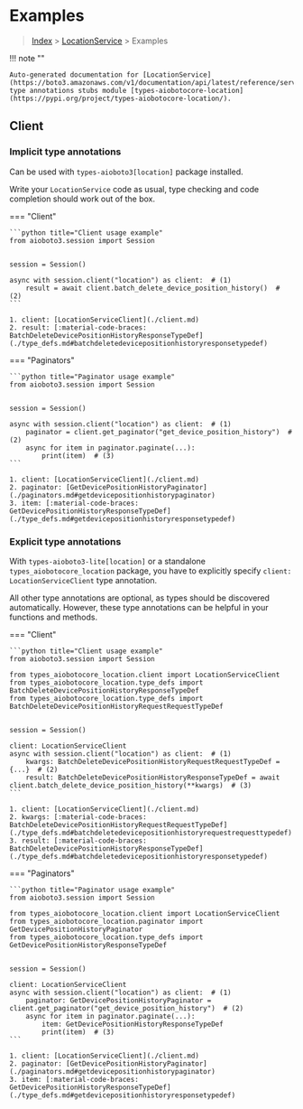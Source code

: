 # Examples

> [Index](../README.md) > [LocationService](./README.md) > Examples

!!! note ""

    Auto-generated documentation for [LocationService](https://boto3.amazonaws.com/v1/documentation/api/latest/reference/services/location.html#LocationService)
    type annotations stubs module [types-aiobotocore-location](https://pypi.org/project/types-aiobotocore-location/).

## Client

### Implicit type annotations

Can be used with `types-aioboto3[location]` package installed.

Write your `LocationService` code as usual,
type checking and code completion should work out of the box.



=== "Client"

    ```python title="Client usage example"
    from aioboto3.session import Session


    session = Session()

    async with session.client("location") as client:  # (1)
        result = await client.batch_delete_device_position_history()  # (2)
    ```

    1. client: [LocationServiceClient](./client.md)
    2. result: [:material-code-braces: BatchDeleteDevicePositionHistoryResponseTypeDef](./type_defs.md#batchdeletedevicepositionhistoryresponsetypedef) 



=== "Paginators"

    ```python title="Paginator usage example"
    from aioboto3.session import Session


    session = Session()

    async with session.client("location") as client:  # (1)
        paginator = client.get_paginator("get_device_position_history")  # (2)
        async for item in paginator.paginate(...):
            print(item)  # (3)
    ```

    1. client: [LocationServiceClient](./client.md)
    2. paginator: [GetDevicePositionHistoryPaginator](./paginators.md#getdevicepositionhistorypaginator)
    3. item: [:material-code-braces: GetDevicePositionHistoryResponseTypeDef](./type_defs.md#getdevicepositionhistoryresponsetypedef) 




### Explicit type annotations

With `types-aioboto3-lite[location]`
or a standalone `types_aiobotocore_location` package, you have to explicitly specify
`client: LocationServiceClient` type annotation.

All other type annotations are optional, as types should be discovered automatically.
However, these type annotations can be helpful in your functions and methods.


=== "Client"

    ```python title="Client usage example"
    from aioboto3.session import Session

    from types_aiobotocore_location.client import LocationServiceClient
    from types_aiobotocore_location.type_defs import BatchDeleteDevicePositionHistoryResponseTypeDef
    from types_aiobotocore_location.type_defs import BatchDeleteDevicePositionHistoryRequestRequestTypeDef


    session = Session()

    client: LocationServiceClient
    async with session.client("location") as client:  # (1)
        kwargs: BatchDeleteDevicePositionHistoryRequestRequestTypeDef = {...}  # (2)
        result: BatchDeleteDevicePositionHistoryResponseTypeDef = await client.batch_delete_device_position_history(**kwargs)  # (3)
    ```

    1. client: [LocationServiceClient](./client.md)
    2. kwargs: [:material-code-braces: BatchDeleteDevicePositionHistoryRequestRequestTypeDef](./type_defs.md#batchdeletedevicepositionhistoryrequestrequesttypedef) 
    3. result: [:material-code-braces: BatchDeleteDevicePositionHistoryResponseTypeDef](./type_defs.md#batchdeletedevicepositionhistoryresponsetypedef) 



=== "Paginators"

    ```python title="Paginator usage example"
    from aioboto3.session import Session

    from types_aiobotocore_location.client import LocationServiceClient
    from types_aiobotocore_location.paginator import GetDevicePositionHistoryPaginator
    from types_aiobotocore_location.type_defs import GetDevicePositionHistoryResponseTypeDef


    session = Session()

    client: LocationServiceClient
    async with session.client("location") as client:  # (1)
        paginator: GetDevicePositionHistoryPaginator = client.get_paginator("get_device_position_history")  # (2)
        async for item in paginator.paginate(...):
            item: GetDevicePositionHistoryResponseTypeDef
            print(item)  # (3)
    ```

    1. client: [LocationServiceClient](./client.md)
    2. paginator: [GetDevicePositionHistoryPaginator](./paginators.md#getdevicepositionhistorypaginator)
    3. item: [:material-code-braces: GetDevicePositionHistoryResponseTypeDef](./type_defs.md#getdevicepositionhistoryresponsetypedef) 




